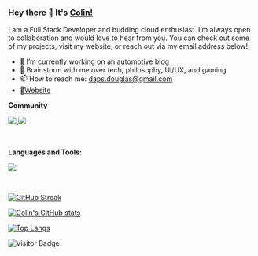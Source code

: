 ### Hey there 👋 It's [Colin!](https://dapsdesigns.com/)




I am a Full Stack Developer and budding cloud enthusiast. I’m always open to collaboration and would love to hear from you. You can check out some of my projects, visit my website, or reach out via my email address below!


- 🔭 I’m currently working on an automotive blog
- 💬 Brainstorm with me over tech, philosophy, UI/UX, and gaming 
- 📫 How to reach me: daps.douglas@gmail.com
- 📝[Website](https://dapsdesigns.com/)


**Community**


<p align="left">
  <a href="https://www.linkedin.com/in/colin-douglas-068ba8262/">
    <img src="https://skillicons.dev/icons?i=linkedin" />
    <a href="https://dev.to/dpprdgls">
    <img src="https://skillicons.dev/icons?i=devto" />
  </a>
  </a>
</p>
<br />



**Languages and Tools:**


<p align="left">
  <a href="https://skillicons.dev">
    <img src="https://skillicons.dev/icons?i=git,anaconda,apollo,css,github,graphql,heroku,html,js,mysql,netlify,npm,postgres,react,regex,sequelize,tailwind,vite&perline=6" />
  </a>
</p>
<br />

[![GitHub Streak](https://streak-stats.demolab.com?user=dpprdgls&theme=vue-dark)](https://git.io/streak-stats)

[![Colin's GitHub stats](https://github-readme-stats.vercel.app/api?username=dpprdgls&theme=vue-dark)](https://github.com/dpprdgls/github-readme-stats)

[![Top Langs](https://github-readme-stats.vercel.app/api/top-langs/?username=dpprdgls&layout=compact&theme=vue-dark)](https://github.com/dpprdgls/github-readme-stats)


![Visitor Badge](https://visitor-badge.laobi.icu/badge?page_id=dpprdgls.dpprdgls)



